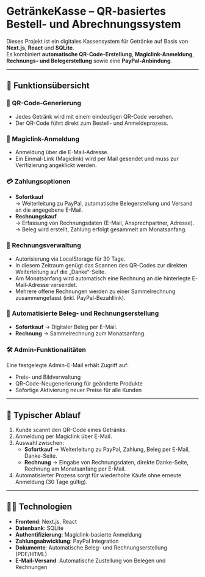 # GetränkeKasse – QR-basiertes Bestell- und Abrechnungssystem

Dieses Projekt ist ein digitales Kassensystem für Getränke auf Basis von **Next.js**, **React** und **SQLite**.  
Es kombiniert **automatische QR-Code-Erstellung**, **Magiclink-Anmeldung**, **Rechnungs- und Belegerstellung** sowie eine **PayPal-Anbindung**.

---

## 🚀 Funktionsübersicht

### 📌 QR-Code-Generierung
- Jedes Getränk wird mit einem eindeutigen QR-Code versehen.  
- Der QR-Code führt direkt zum Bestell- und Anmeldeprozess.

### 🔑 Magiclink-Anmeldung
- Anmeldung über die E-Mail-Adresse.  
- Ein Einmal-Link (Magiclink) wird per Mail gesendet und muss zur Verifizierung angeklickt werden.

### 💳 Zahlungsoptionen
- **Sofortkauf**  
  → Weiterleitung zu PayPal, automatische Belegerstellung und Versand an die angegebene E-Mail.  
- **Rechnungskauf**  
  → Erfassung von Rechnungsdaten (E-Mail, Ansprechpartner, Adresse).  
  → Beleg wird erstellt, Zahlung erfolgt gesammelt am Monatsanfang.

### 📂 Rechnungsverwaltung
- Autorisierung via LocalStorage für 30 Tage.  
- In diesem Zeitraum genügt das Scannen des QR-Codes zur direkten Weiterleitung auf die „Danke“-Seite.  
- Am Monatsanfang wird automatisch eine Rechnung an die hinterlegte E-Mail-Adresse versendet.  
- Mehrere offene Rechnungen werden zu einer Sammelrechnung zusammengefasst (inkl. PayPal-Bezahllink).

### 🧾 Automatisierte Beleg- und Rechnungserstellung
- **Sofortkauf** → Digitaler Beleg per E-Mail.  
- **Rechnung** → Sammelrechnung zum Monatsanfang.

### 🛠️ Admin-Funktionalitäten
Eine festgelegte Admin-E-Mail erhält Zugriff auf:  
- Preis- und Bildverwaltung  
- QR-Code-Neugenerierung für geänderte Produkte  
- Sofortige Aktivierung neuer Preise für alle Kunden  

---

## 📖 Typischer Ablauf

1. Kunde scannt den QR-Code eines Getränks.  
2. Anmeldung per Magiclink über E-Mail.  
3. Auswahl zwischen:  
   - **Sofortkauf** → Weiterleitung zu PayPal, Zahlung, Beleg per E-Mail, Danke-Seite.  
   - **Rechnung** → Eingabe von Rechnungsdaten, direkte Danke-Seite, Rechnung am Monatsanfang per E-Mail.  
4. Automatisierter Prozess sorgt für wiederholte Käufe ohne erneute Anmeldung (30 Tage gültig).  

---

## 🧑‍💻 Technologien

- **Frontend**: Next.js, React  
- **Datenbank**: SQLite  
- **Authentifizierung**: Magiclink-basierte Anmeldung  
- **Zahlungsabwicklung**: PayPal Integration  
- **Dokumente**: Automatische Beleg- und Rechnungserstellung (PDF/HTML)  
- **E-Mail-Versand**: Automatische Zustellung von Belegen und Rechnungen  